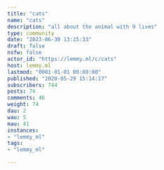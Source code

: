 ```yaml
---
title: "cats" 
name: "cats"
description: "all about the animal with 9 lives"
type: community
date: "2023-06-30 13:15:33"
draft: false
nsfw: false
actor_id: "https://lemmy.ml/c/cats"
host: lemmy.ml
lastmod: "0001-01-01 00:00:00"
published: "2020-05-29 15:14:17"
subscribers: 744
posts: 74
comments: 46
weight: 74
dau: 2
wau: 5
mau: 41
instances:
- "lemmy_ml"
tags: 
- "lemmy_ml"

---
```

